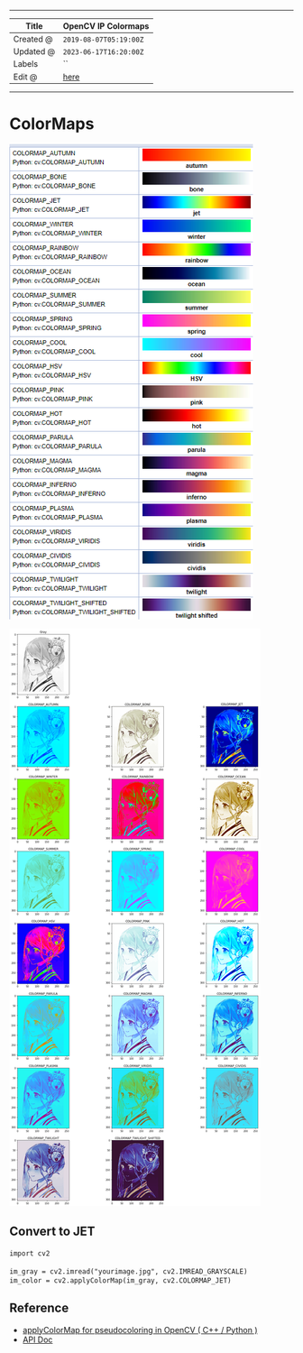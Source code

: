 -----

| Title     | OpenCV IP Colormaps                                   |
| --------- | ----------------------------------------------------- |
| Created @ | `2019-08-07T05:19:00Z`                                |
| Updated @ | `2023-06-17T16:20:00Z`                                |
| Labels    | \`\`                                                  |
| Edit @    | [here](https://github.com/junxnone/aiwiki/issues/349) |

-----

# ColorMaps

![image](media/670b42df48f5f33b52b0fd80f710d21c052b9699.png)

![image](media/7a5d9fbd6c2f93100ff6557479e74d56127678b9.png)

## Convert to JET

    import cv2 
     
    im_gray = cv2.imread("yourimage.jpg", cv2.IMREAD_GRAYSCALE)
    im_color = cv2.applyColorMap(im_gray, cv2.COLORMAP_JET)

## Reference

  - [applyColorMap for pseudocoloring in OpenCV ( C++ / Python
    )](learnopencv.com/applycolormap-for-pseudocoloring-in-opencv-c-python/)
  - [API
    Doc](https://docs.opencv.org/4.1.1/d3/d50/group__imgproc__colormap.html)
